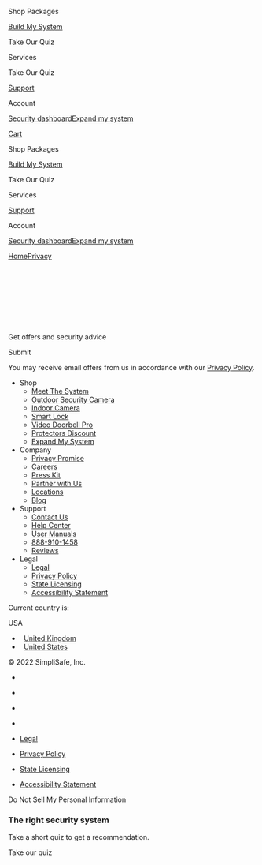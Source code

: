[](https://simplisafe.com/)

Shop Packages

[Build My System](https://simplisafe.com/build-my-system)

Take Our Quiz

Services

Take Our Quiz

[Support](https://support.simplisafe.com/)

Account

[Security dashboard](https://webapp.simplisafe.com/)[Expand my system](https://simplisafe.com/alarm-sensors)

[Cart](https://simplisafe.com/cart)

Shop Packages

[Build My System](https://simplisafe.com/build-my-system)

Take Our Quiz

Services

[Support](https://support.simplisafe.com/)

Account

[Security dashboard](https://webapp.simplisafe.com/)[Expand my system](https://simplisafe.com/alarm-sensors)

[Home](https://simplisafe.com/)[Privacy](https://simplisafe.com/privacy)

‌  
‌  
‌  
‌  
‌  
‌  
‌  

Get offers and security advice

Submit

You may receive email offers from us in accordance with our [Privacy Policy](https://simplisafe.com/privacy-policy).

* Shop
    * [Meet The System](https://simplisafe.com/meet-the-system)
    * [Outdoor Security Camera](https://simplisafe.com/outdoor-security-camera)
    * [Indoor Camera](https://simplisafe.com/smart-alarm-wireless-indoor-camera)
    * [Smart Lock](https://simplisafe.com/smart-lock-series-2)
    * [Video Doorbell Pro](https://simplisafe.com/video-doorbell-pro)
    * [Protectors Discount](https://simplisafe.com/protectors)
    * [Expand My System](https://simplisafe.com/alarm-sensors)
* Company
    * [Privacy Promise](https://simplisafe.com/privacy)
    * [Careers](https://careers.simplisafe.com/)
    * [Press Kit](https://press.simplisafe.com/)
    * [Partner with Us](https://simplisafe.com/partner-with-us)
    * [Locations](https://simplisafe.com/location)
    * [Blog](https://simplisafe.com/blog)
* Support
    * [Contact Us](https://simplisafe.com/contact-us)
    * [Help Center](https://support.simplisafe.com/hc/en-us)
    * [User Manuals](https://simplisafe.com/manual)
    * [888-910-1458](tel:888-910-1458)
    * [Reviews](https://simplisafe.com/reviews)
* Legal
    * [Legal](https://simplisafe.com/legal)
    * [Privacy Policy](https://simplisafe.com/privacy-policy)
    * [State Licensing](https://simplisafe.com/licenses)
    * [Accessibility Statement](https://simplisafe.com/accessibility_statement)

Current country is:

USA

*    [United Kingdom](https://simplisafe.co.uk/)
*    [United States](https://simplisafe.com/)

© 2022 SimpliSafe, Inc.

* [](https://www.instagram.com/simplisafe/)
* [](https://www.facebook.com/SimpliSafe)
* [](https://www.youtube.com/channel/UCJwuGzZokYefxt8LYjW8BDA)
* [](https://www.tiktok.com/@simplisafe)

* [Legal](https://simplisafe.com/legal)
* [Privacy Policy](https://simplisafe.com/privacy-policy)
* [State Licensing](https://simplisafe.com/licenses)
* [Accessibility Statement](https://simplisafe.com/accessibility_statement)

Do Not Sell My Personal Information

### The right security system

Take a short quiz to get a recommendation.

Take our quiz